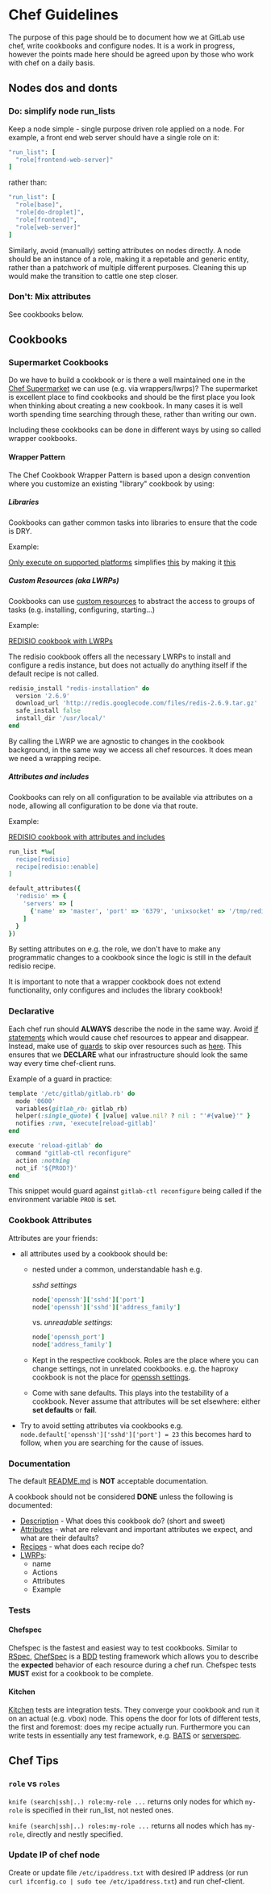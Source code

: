 # Chef Guidelines

The purpose of this page should be to document how we at GitLab use chef, write cookbooks and configure nodes. It is a work in progress, however the points made here should be agreed upon by those who work with chef on a daily basis.

## Nodes dos and donts

### **Do:** simplify node run_lists

Keep a node simple - single purpose driven role applied on a node.
For example, a front end web server should have a single role on it:

```ruby
"run_list": [
  "role[frontend-web-server]"
]
```

rather than:

```ruby
"run_list": [
  "role[base]",
  "role[do-droplet]",
  "role[frontend]",
  "role[web-server]"
]
```

Similarly, avoid (manually) setting attributes on nodes directly.
A node should be an instance of a role, making it a repetable and generic entity, rather than a patchwork of multiple different purposes. Cleaning this up would make the transition to cattle one step closer.

### **Don't:** Mix attributes

See cookbooks below.

## Cookbooks

### Supermarket Cookbooks

Do we have to build a cookbook or is there a well maintained one in the [Chef Supermarket](https://supermarket.chef.io/) we can use (e.g. via wrappers/lwrps)? The supermarket is excellent place to find cookbooks and should be the first place you look when thinking about creating a new cookbook. In many cases it is well worth spending time searching through these, rather than writing our own.

Including these cookbooks can be done in different ways by using so called wrapper cookbooks.

#### Wrapper Pattern

The Chef Cookbook Wrapper Pattern is based upon a design convention where you customize an existing "library" cookbook by using:

##### Libraries

Cookbooks can gather common tasks into libraries to ensure that the code is DRY.

Example:

[Only execute on supported platforms](https://github.com/jtimberman/enforce_supported_platform-cookbook) simplifies [this](https://gitlab.com/gitlab-cookbooks/gitlab-nfs-cluster/commit/739040f16e901c66fa70ed6014768898f0b67f6a#16f5421f9f20b9e5d3af7fc7cdd6ff9b7de716cc_0_1) by making it [this](https://gitlab.com/gitlab-cookbooks/gitlab-nfs-cluster/commit/ebd432345d4356818ad4a85ac436b33c9f9c8d65#2aeda62be0e44bf1b010cc93e2e1ed1348a65b4c_4_4)

##### Custom Resources (aka LWRPs)

Cookbooks can use [custom resources](https://docs.chef.io/custom_resources.html) to abstract the access to groups of tasks (e.g. installing, configuring, starting...)

Example:

[REDISIO cookbook with LWRPs](https://github.com/brianbianco/redisio#lwrp-examples)

The redisio cookbook offers all the necessary LWRPs to install and configure a redis instance, but does not actually do anything itself if the default recipe is not called.

```ruby
redisio_install "redis-installation" do
  version '2.6.9'
  download_url 'http://redis.googlecode.com/files/redis-2.6.9.tar.gz'
  safe_install false
  install_dir '/usr/local/'
end
```

By calling the LWRP we are agnostic to changes in the cookbook background, in the same way we access all chef resources. It does mean we need a wrapping recipe.

##### Attributes and includes

Cookbooks can rely on all configuration to be available via attributes on a node, allowing all configuration to be done via that route.

Example:

[REDISIO cookbook with attributes and includes](https://github.com/brianbianco/redisio#role-file-examples)

```ruby
run_list *%w[
  recipe[redisio]
  recipe[redisio::enable]
]

default_attributes({
  'redisio' => {
    'servers' => [
      {'name' => 'master', 'port' => '6379', 'unixsocket' => '/tmp/redis.sock', 'unixsocketperm' => '755'},
    ]
  }
})
```

By setting attributes on e.g. the role, we don't have to make any programmatic changes to a cookbook since the logic is still in the default redisio recipe.

It is important to note that a wrapper cookbook does not extend functionality, only configures and includes the library cookbook!

### Declarative

Each chef run should **ALWAYS** describe the node in the same way.
Avoid [if statements](https://gitlab.com/gitlab-cookbooks/gitlab-nfs-cluster/commit/f772209475bdc4dac1a530f80666dda6c3e6ec93#16f5421f9f20b9e5d3af7fc7cdd6ff9b7de716cc_23_15) which would cause chef resources to appear and disappear. Instead, make use of [guards](https://docs.chef.io/resource_common.html#guards) to skip over resources such as [here](https://gitlab.com/gitlab-cookbooks/gitlab-nfs-cluster/commit/c78108caffcdfd2e37cf2ba59759fbb93f77db4a#16f5421f9f20b9e5d3af7fc7cdd6ff9b7de716cc_29_22). This ensures that we **DECLARE** what our infrastructure should look the same way every time chef-client runs.

Example of a guard in practice:

```ruby
template '/etc/gitlab/gitlab.rb' do
  mode '0600'
  variables(gitlab_rb: gitlab_rb)
  helper(:single_quote) { |value| value.nil? ? nil : "'#{value}'" }
  notifies :run, 'execute[reload-gitlab]'
end

execute 'reload-gitlab' do
  command "gitlab-ctl reconfigure"
  action :nothing
  not_if '${PROD?}'
end
```

This snippet would guard against `gitlab-ctl reconfigure` being called if the environment variable `PROD` is set.

### Cookbook Attributes

Attributes are your friends:

* all attributes used by a cookbook should be:
  * nested under a common, understandable hash e.g.

    *sshd settings*

    ```ruby
    node['openssh']['sshd']['port']
    node['openssh']['sshd']['address_family']
    ```

    vs. *unreadable settings*:

    ```ruby
    node['openssh_port']
    node['address_family']
    ```

  * Kept in the respective cookbook.
     Roles are the place where you can change settings, not in unrelated cookbooks. e.g. the haproxy cookbook is not the place for [openssh settings](https://gitlab.com/gitlab-cookbooks/gitlab-haproxy/commit/f8aaa5d3ec344fba38bd15948d04854317e9e3ce#20875b27e096b4a4356a90b6ae97d03a1dbf877a_35_32).

  * Come with sane defaults. This plays into the testability of a cookbook. Never assume that attributes will be set elsewhere: either **set defaults** or **fail**.
* Try to avoid setting attributes via cookbooks e.g. `node.default['openssh']['sshd']['port'] = 23` this becomes hard to follow, when you are searching for the cause of issues.

### Documentation

The default [README.md](https://gitlab.com/gitlab-cookbooks/gitlab-nfs-cluster/blob/37399ec3bc3a8525e7950755f09d38a79dbbf919/README.md) is **NOT** acceptable documentation.

A cookbook should not be considered **DONE** unless the following is documented:

* [Description](https://gitlab.com/gitlab-cookbooks/gitlab-nfs-cluster/tree/%231634-Cleanup-and-simplify#gitlab-nfs-cluster-cookbook) - What does this cookbook do? (short and sweet)
* [Attributes](https://gitlab.com/gitlab-cookbooks/gitlab-nfs-cluster/tree/%231634-Cleanup-and-simplify#attributes) - what are relevant and important attributes we expect, and what are their defaults?
* [Recipes](https://gitlab.com/gitlab-cookbooks/gitlab-nfs-cluster/tree/%231634-Cleanup-and-simplify#usage) - what does each recipe do?
* [LWRPs](https://github.com/martinisoft/chef-rvm/tree/0.9.x#-resources-and-providers):
  * name
  * Actions
  * Attributes
  * Example

### Tests

#### Chefspec

Chefspec is the fastest and easiest way to test cookbooks. Similar to [RSpec](http://rspec.info/), [ChefSpec](https://github.com/sethvargo/chefspec) is a [BDD](https://en.wikipedia.org/wiki/Behavior-driven_development) testing framework which allows you to describe the **expected** behavior of each resource during a chef run. Chefspec tests **MUST** exist for a cookbook to be complete.

#### Kitchen

[Kitchen](http://kitchen.ci/docs/getting-started/) tests are integration tests. They converge your cookbook and run it on an actual (e.g. vbox) node. This opens the door for lots of different tests, the first and foremost: does my recipe actually run.
Furthermore you can write tests in essentially any test framework, e.g. [BATS](https://github.com/sstephenson/bats) or [serverspec](http://serverspec.org/).

## Chef Tips

### `role` vs `roles`

`knife (search|ssh|..) role:my-role ...` returns only nodes for which `my-role` is specified in their run_list, not nested ones.

`knife (search|ssh|..) roles:my-role ...` returns all nodes which has `my-role`, directly and nestly specified.

### Update IP of chef node

Create or update file `/etc/ipaddress.txt` with desired IP address (or run `curl ifconfig.co | sudo tee /etc/ipaddress.txt`) and run chef-client.
